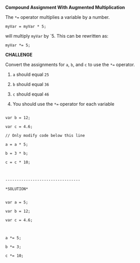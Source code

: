 **Compound Assignment With Augmented Multiplication**

The `*=` operator multiplies a variable by a number.

`myVar = myVar * 5;`

will multiply `myVar` by `5. This can be rewritten as:

`myVar *= 5;`


**CHALLENGE**


Convert the assignments for `a`, `b`, and `c` to use the `*=` operator.

1. `a` should equal `25`

2. `b` should equal `36`

3. `c` should equal `46`

4. You should use the `*=` operator for each variable


```var a = 5;

var b = 12;

var c = 4.6;

// Only modify code below this line

a = a * 5;

b = 3 * b;

c = c * 10;



---------------------------------

*SOLUTION*


var a = 5;

var b = 12;

var c = 4.6;



a *= 5;

b *= 3;

c *= 10;




